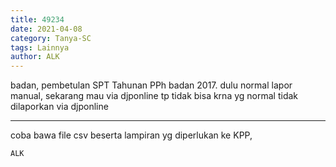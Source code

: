 ```yaml
---
title: 49234
date: 2021-04-08
category: Tanya-SC
tags: Lainnya
author: ALK
---
```


badan, pembetulan SPT Tahunan PPh badan 2017. dulu normal lapor manual, sekarang mau via djponline tp tidak bisa krna yg normal tidak dilaporkan via djponline

---

coba bawa file csv beserta lampiran yg diperlukan ke KPP,

`ALK`
